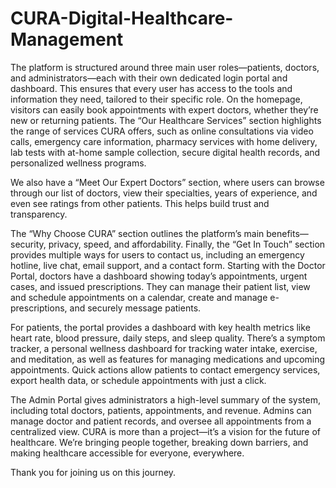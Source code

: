 # CURA-Digital-Healthcare-Management
The platform is structured around three main user roles—patients, doctors, and administrators—each with their own dedicated login portal and dashboard. This ensures that every user has access to the tools and information they need, tailored to their specific role.
On the homepage, visitors can easily book appointments with expert doctors, whether they’re new or returning patients. The “Our Healthcare Services” section highlights the range of services CURA offers, such as online consultations via video calls, emergency care information, pharmacy services with home delivery, lab tests with at-home sample collection, secure digital health records, and personalized wellness programs.

We also have a “Meet Our Expert Doctors” section, where users can browse through our list of doctors, view their specialties, years of experience, and even see ratings from other patients. This helps build trust and transparency.

The “Why Choose CURA” section outlines the platform’s main benefits—security, privacy, speed, and affordability. Finally, the “Get In Touch” section provides multiple ways for users to contact us, including an emergency hotline, live chat, email support, and a contact form.
Starting with the Doctor Portal, doctors have a dashboard showing today’s appointments, urgent cases, and issued prescriptions. They can manage their patient list, view and schedule appointments on a calendar, create and manage e-prescriptions, and securely message patients.

For patients, the portal provides a dashboard with key health metrics like heart rate, blood pressure, daily steps, and sleep quality. There’s a symptom tracker, a personal wellness dashboard for tracking water intake, exercise, and meditation, as well as features for managing medications and upcoming appointments. Quick actions allow patients to contact emergency services, export health data, or schedule appointments with just a click.

The Admin Portal gives administrators a high-level summary of the system, including total doctors, patients, appointments, and revenue. Admins can manage doctor and patient records, and oversee all appointments from a centralized view.
CURA is more than a project—it’s a vision for the future of healthcare. We’re bringing people together, breaking down barriers, and making healthcare accessible for everyone, everywhere.

Thank you for joining us on this journey. 

